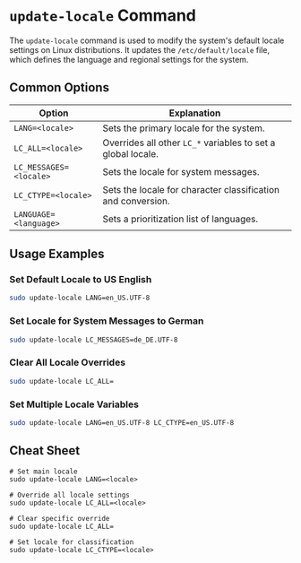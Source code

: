 # `update-locale` Command

The `update-locale` command is used to modify the system's default locale settings on Linux distributions. It updates the `/etc/default/locale` file, which defines the language and regional settings for the system.

## Common Options

| Option        | Explanation                                                |
|---------------|------------------------------------------------------------|
| `LANG=<locale>` | Sets the primary locale for the system.                  |
| `LC_ALL=<locale>` | Overrides all other `LC_*` variables to set a global locale. |
| `LC_MESSAGES=<locale>` | Sets the locale for system messages.               |
| `LC_CTYPE=<locale>` | Sets the locale for character classification and conversion. |
| `LANGUAGE=<language>` | Sets a prioritization list of languages.             |

## Usage Examples

### Set Default Locale to US English
```bash
sudo update-locale LANG=en_US.UTF-8
```

### Set Locale for System Messages to German
```bash
sudo update-locale LC_MESSAGES=de_DE.UTF-8
```

### Clear All Locale Overrides
```bash
sudo update-locale LC_ALL=
```

### Set Multiple Locale Variables
```bash
sudo update-locale LANG=en_US.UTF-8 LC_CTYPE=en_US.UTF-8
```

## Cheat Sheet

```
# Set main locale
sudo update-locale LANG=<locale>

# Override all locale settings
sudo update-locale LC_ALL=<locale>

# Clear specific override
sudo update-locale LC_ALL=

# Set locale for classification
sudo update-locale LC_CTYPE=<locale>
```
